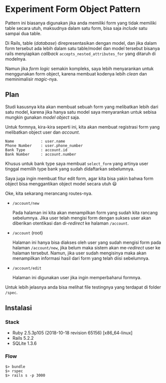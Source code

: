 # Experiment Form Object Pattern
Pattern ini biasanya digunakan jika anda memiliki form yang tidak memiliki table secara utuh, maksudnya dalam satu form, bisa saja *include* satu sampai dua table.

Di Rails, table (*database*) direpresentasikan dengan model, dan jika dalam form tersebut ada lebih dalam satu table/model dan model tersebut bisanya rails menyiapkan *callback* `accepts_nested_attributes_for` yang ditaruh di modelnya.

Namun jika *form logic* semakin kompleks, saya lebih menyarankan untuk menggunakan form object, karena membuat kodenya lebih *clean* dan meminimalisir *magic*-nya.

## Plan
Studi kasusnya kita akan membuat sebuah form yang melibatkan lebih dari satu model, karena jika hanya satu model saya menyarankan untuk sebisa mungkin gunakan *model object* saja.

Untuk formnya, kira-kira seperti ini, kita akan membuat registrasi form yang melibatkan object user dan *account*.
```
Name            : user.name
Phone Number    : user.phone_number
Bank Type       : account.id
Bank Number     : account.number
```
Khusus untuk bank type saya membuat `select_form` yang artinya user tinggal memilih type bank yang sudah didaftarkan sebelumnya.

Saya juga ingin membuat fitur edit form, agar kita bisa yakin bahwa form object bisa menggantikan object model secara utuh :smiley:

Oke, kita sekarang merancang routes-nya.

- `/account/new`

  Pada halaman ini kita akan menampilkan form yang sudah kita rancang sebelumnya. Jika user telah mengisi form dengan sukses user akan diberikan otentikasi dan di-*redirect* ke halaman `/account`.

- `/account` (root)

  Halaman ini hanya bisa diakses oleh user yang sudah mengisi form pada halaman `/account/new`, jika belum maka sistem akan me-*redirect* user ke halaman tersebut. Namun, jika user sudah mengisinya maka akan menampilkan informasi hasil dari form yang telah diisi sebelumnya.

- `/account/edit`

  Halaman ini digunakan user jika ingin memperbaharui formnya.

Untuk lebih jelasnya anda bisa melihat file testingnya yang terdapat di folder `/spec`.


## Instalasi
### Stack
- Ruby 2.5.3p105 (2018-10-18 revision 65156) [x86_64-linux]
- Rails 5.2.2
- SQLite 1.3.6

### Flow
```
$> bundle
$> rspec
$> rails s -p 3000

